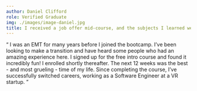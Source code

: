 ```yaml
---
author: Daniel Clifford
role: Verified Graduate
img: ./images/image-daniel.jpg
title: I received a job offer mid-course, and the subjects I learned were current, if not more so, in the company I joined. I honestly feel I got every penny’s worth.
---
```


“ I was an EMT for many years before I joined the bootcamp. I’ve been looking to make a transition and have heard some people who had an amazing experience here. I signed up for the free intro course and found it incredibly fun! I enrolled shortly thereafter. The next 12 weeks was the best - and most grueling - time of my life. Since completing the course, I’ve successfully switched careers, working as a Software Engineer at a VR startup. ”